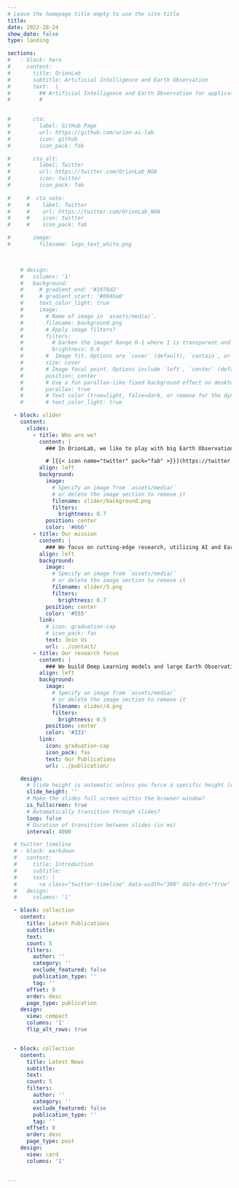 ```yaml
---
# Leave the homepage title empty to use the site title
title:
date: 2022-10-24
show_date: false
type: landing

sections:
#   - block: hero
#     content:
#       title: OrionLab 
#       subtitle: Artificial Intelligence and Earth Observation 
#       text:  | 
#         ## Artificial Intelligence and Earth Observation for applications that matter
#         # 
        

#       cta:
#         label: GitHub Page
#         url: https://github.com/orion-ai-lab
#         icon: github
#         icon_pack: fab       

#       cta_alt:
#         label: Twitter
#         url: https://twitter.com/OrionLab_NOA
#         icon: twitter
#         icon_pack: fab  
      
#     #  cta_note:
#     #    label: Twitter
#     #    url: https://twitter.com/OrionLab_NOA
#     #    icon: twitter
#     #    icon_pack: fab  

#       image: 
#         filename: logo_text_white.png

      

    # design: 
    #   columns: '1'
    #   background:
    #     # gradient_end: '#1976d2'
    #     # gradient_start: '#004ba0'
    #     text_color_light: true
    #     image:
    #       # Name of image in `assets/media/`.
    #       filename: background.png
    #       # Apply image filters?
    #       filters:
    #         # Darken the image? Range 0-1 where 1 is transparent and 0 is opaque.
    #         brightness: 0.6
    #       #  Image fit. Options are `cover` (default), `contain`, or `actual` size.
    #       size: cover
    #       # Image focal point. Options include `left`, `center` (default), or `right`.
    #       position: center
    #       # Use a fun parallax-like fixed background effect on desktop? true/false
    #       parallax: true
    #       # Text color (true=light, false=dark, or remove for the dynamic theme color).
    #       # text_color_light: true

  - block: slider
    content:
      slides:
        - title: Who are we?
          content: |         
            ### In OrionLab, we like to play with big Earth Observation data and use Artificial Intelligence research to have a positive impact on the society and the environment. 

            # [{{< icon name="twitter" pack="fab" >}}](https://twitter.com/orionlab_noa) [{{< icon name="github" pack="fab" >}}](https://github.com/orion-ai-lab)
          align: left
          background:
            image:
              # Specify an image from `assets/media/`
              # or delete the image section to remove it
              filename: slider/background.png
              filters:
                brightness: 0.7
            position: center
            color: '#666'
        - title: Our mission
          content: |
            ### We focus on cutting-edge research, utilizing AI and Earth Observation to model the Earth and promote resilient societies.
          align: left
          background:
            image:
              # Specify an image from `assets/media/`
              # or delete the image section to remove it
              filename: slider/5.png
              filters:
                brightness: 0.7
            position: center
            color: '#555'
          link:
            # icon: graduation-cap
            # icon_pack: fas
            text: Join Us
            url: ../contact/            
        - title: Our research focus 
          content: | 
            ### We build Deep Learning models and large Earth Observation datasets to understand the Earth System.
          align: left
          background:
            image:
              # Specify an image from `assets/media/`
              # or delete the image section to remove it
              filename: slider/4.png
              filters:
                brightness: 0.5
            position: center
            color: '#333'
          link:
            icon: graduation-cap
            icon_pack: fas
            text: Our Publications
            url: ../publication/    

    design:
      # Slide height is automatic unless you force a specific height (e.g. '400px')
      slide_height: ''
      # Make the slides full screen within the browser window?
      is_fullscreen: true
      # Automatically transition through slides?
      loop: false
      # Duration of transition between slides (in ms)
      interval: 4000

  # twitter timeline
  # - block: markdown
  #   content:
  #     title: Introduction
  #     subtitle: 
  #     text: |
  #       <a class="twitter-timeline" data-width="300" data-dnt="true" href="https://twitter.com/OrionLab_NOA?ref_src=twsrc%5Etfw">Tweets by OrionLab_NOA</a> <script async src="https://platform.twitter.com/widgets.js" charset="utf-8"></script> 
  #   design:
  #     columns: '1' 

  - block: collection
    content:
      title: Latest Publications
      subtitle:
      text:
      count: 5
      filters:
        author: ''
        category: ''
        exclude_featured: false
        publication_type: ''
        tag: ''
      offset: 0
      order: desc
      page_type: publication
    design:
      view: compact
      columns: '1' 
      flip_alt_rows: true


  - block: collection
    content:
      title: Latest News
      subtitle:
      text:
      count: 5
      filters:
        author: ''
        category: ''
        exclude_featured: false
        publication_type: ''
        tag: ''
      offset: 0
      order: desc
      page_type: post
    design:
      view: card
      columns: '1'


---
```


